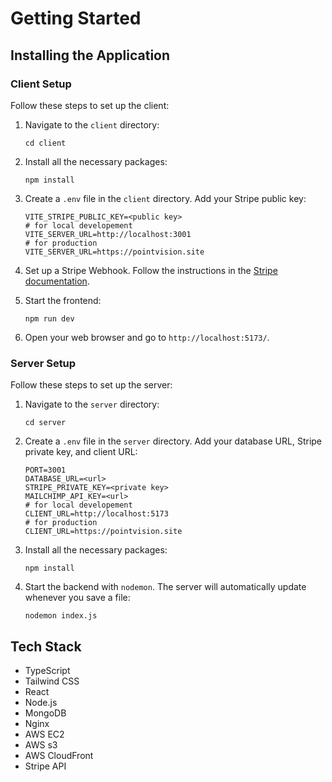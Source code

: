 # Getting Started

## Installing the Application

### Client Setup

Follow these steps to set up the client:

1. Navigate to the `client` directory:
   ```
   cd client
   ```
2. Install all the necessary packages:
   ```
   npm install
   ```
3. Create a `.env` file in the `client` directory. Add your Stripe public key:
   ```
   VITE_STRIPE_PUBLIC_KEY=<public key>
   # for local developement
   VITE_SERVER_URL=http://localhost:3001
   # for production
   VITE_SERVER_URL=https://pointvision.site
   ```
4. Set up a Stripe Webhook. Follow the instructions in the [Stripe documentation](https://docs.stripe.com/webhooks).

5. Start the frontend:
   ```
   npm run dev
   ```
6. Open your web browser and go to `http://localhost:5173/`.

### Server Setup

Follow these steps to set up the server:

1. Navigate to the `server` directory:
   ```
   cd server
   ```
2. Create a `.env` file in the `server` directory. Add your database URL, Stripe private key, and client URL:

   ```
   PORT=3001
   DATABASE_URL=<url>
   STRIPE_PRIVATE_KEY=<private key>
   MAILCHIMP_API_KEY=<url>
   # for local developement
   CLIENT_URL=http://localhost:5173
   # for production
   CLIENT_URL=https://pointvision.site
   ```

3. Install all the necessary packages:
   ```
   npm install
   ```
4. Start the backend with `nodemon`. The server will automatically update whenever you save a file:
   ```
   nodemon index.js
   ```

## Tech Stack

- TypeScript
- Tailwind CSS
- React
- Node.js
- MongoDB
- Nginx
- AWS EC2
- AWS s3
- AWS CloudFront
- Stripe API
